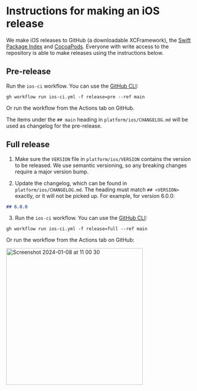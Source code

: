 # Instructions for making an iOS release

We make iOS releases to GitHub (a downloadable XCFramework), the [Swift Package Index](https://swiftpackageindex.com/trackasia/trackasia-gl-native-distribution) and [CocoaPods](https://cocoapods.org/). Everyone with write access to the repository is able to make releases using the instructions below.

## Pre-release

Run the `ios-ci` workflow. You can use the [GitHub CLI](https://cli.github.com/manual/gh_workflow_run):

```
gh workflow run ios-ci.yml -f release=pre --ref main
```

Or run the workflow from the Actions tab on GitHub.

The items under the `## main` heading in `platform/ios/CHANGELOG.md` will be used as changelog for the pre-release. 

## Full release

1. Make sure the `VERSION` file in `platform/ios/VERSION` contains the version to be released. We use semantic versioning, so any breaking changes require a major version bump.

2. Update the changelog, which can be found in `platform/ios/CHANGELOG.md`. The heading must match `## <VERSION>` exactly, or it will not be picked up. For example, for version 6.0.0:

```md
## 6.0.0
```

3. Run the `ios-ci` workflow. You can use the [GitHub CLI](https://cli.github.com/manual/gh_workflow_run):

```
gh workflow run ios-ci.yml -f release=full --ref main
```

Or run the workflow from the Actions tab on GitHub:

<img width="367" alt="Screenshot 2024-01-08 at 11 00 30" src="https://github.com/trackasia/trackasia-native/assets/649392/ae791f04-f805-4544-b33a-44d8b04e0836">